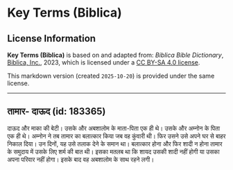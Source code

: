 # Key Terms (Biblica)

## License Information

**Key Terms (Biblica)** is based on and adapted from: _Biblica Bible Dictionary_, [Biblica, Inc.](https://www.biblica.com/), 2023, which is licensed under a [CC BY-SA 4.0 license](https://creativecommons.org/licenses/by-sa/4.0/legalcode.en).

This markdown version (created `2025-10-20`) is provided under the same license.



--------------------------------

## तामार- दाऊद (id: 183365)

दाऊद और माका की बेटी। उसके और अबशालोम के माता\-पिता एक ही थे। उसके और अम्नोन के पिता एक ही थे। अम्नोन ने तब तामार का बलात्कार किया जब वह कुंवारी थी। फिर उसने उसे अपने घर से बाहर निकाल दिया। उन दिनों, यह उसे तलाक देने के समान था। बलात्कार होना और फिर शादी न होना तामार के समुदाय में उसके लिए शर्म की बात थी। इसका मतलब था कि शायद उसकी शादी नहीं होगी या उसका अपना परिवार नहीं होगा। इसके बाद वह अबशालोम के साथ रहने लगी।



